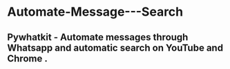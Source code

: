 # Automate-Message---Search
## Pywhatkit - Automate messages through Whatsapp and automatic search on YouTube and Chrome .
